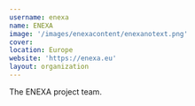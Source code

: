 ```yaml
---
username: enexa
name: ENEXA
image: '/images/enexacontent/enexanotext.png'
cover:
location: Europe
website: 'https://enexa.eu'
layout: organization
---
```


The ENEXA project team. 